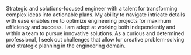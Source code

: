 Strategic and solutions-focused engineer with a talent for transforming complex ideas into actionable plans. My ability to navigate intricate details with ease enables me to optimize engineering projects for maximum efficiency and success. I am adept at working both independently and within a team to pursue innovative solutions. As a curious and determined professional, I seek out challenges that allow for creative problem-solving and strategic planning in the engineering domain.
